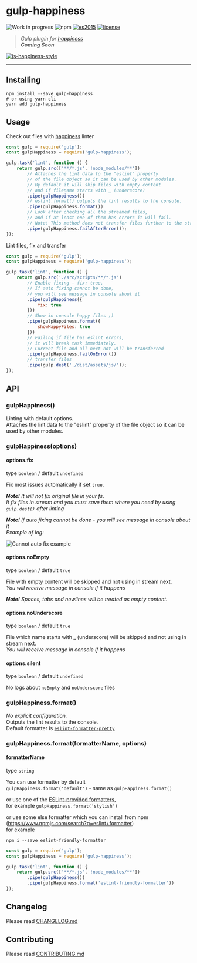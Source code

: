 # gulp-happiness

![Work in progress](https://img.shields.io/badge/Status-WIP-red.svg)
![npm](https://img.shields.io/badge/node-6.3.1-yellow.svg)
[![es2015](https://img.shields.io/badge/ECMAScript-2015_(ES6)-blue.svg)](https://nodejs.org/en/docs/es6/)
[![license](https://img.shields.io/badge/License-MIT-blue.svg)](https://github.com/dutchenkoOleg/gulp-happiness/blob/master/LICENSE)

> _Gulp plugin for [happiness](https://www.npmjs.com/package/happiness)_  
> ___Coming Soon___

[![js-happiness-style](https://cdn.rawgit.com/JedWatson/happiness/master/badge.svg)](https://github.com/JedWatson/happiness)

---

## Installing

```shell
npm install --save gulp-happiness
# or using yarn cli
yarn add gulp-happiness
```

## Usage

Check out files with [happiness](https://www.npmjs.com/package/happiness) linter

```js
const gulp = require('gulp');
const gulpHappiness = require('gulp-happiness');

gulp.task('lint', function () {
	return gulp.src(['**/*.js','!node_modules/**'])
		// Attaches the lint data to the "eslint" property
		// of the file object so it can be used by other modules. 
		// By default it will skip files with empty content
		// and if filename starts with _ (underscore)
		.pipe(gulpHappiness())
		// eslint.format() outputs the lint results to the console.
		.pipe(gulpHappiness.format())
		// Look after checking all the streamed files,
		// and if at least one of them has errors it will fail.
		// Note! This method does not transfer files further to the stream!
		.pipe(gulpHappiness.failAfterError());
});
```

Lint files, fix and transfer

```js
const gulp = require('gulp');
const gulpHappiness = require('gulp-happiness');

gulp.task('lint', function () {
	return gulp.src('./src/scripts/**/*.js')
		// Enable fixing - fix: true.
		// If auto fixing cannot be done, 
		// you will see message in console about it
		.pipe(gulpHappiness({
			fix: true
		}))
		// Show in console happy files ;)
		.pipe(gulpHappiness.format({
			showHappyFiles: true
		}))
		// Failing if file has eslint errors,
		// it will break task immediately.
		// Current file and all next not will be transferred
		.pipe(gulpHappiness.failOnError())
		// transfer files
		.pipe(gulp.dest('./dist/assets/js/'));
});
```

## API

### gulpHappiness()

Linting with default options.  
Attaches the lint data to the "eslint" property of the file object so it can be used by other modules. 

### gulpHappiness(options)

#### options.fix

type `boolean` /
default `undefined`

Fix most issues automatically if set `true`.

*__Note!__ It will not fix original file in your fs.  
It fix files in stream and you must save them where you need by using `gulp.dest()`  after linting*

*__Note!__ If auto fixing cannot be done - you will see message in console about it*  
_Example of log:_

![Cannot auto fix example](https://raw.githubusercontent.com/dutchenkoOleg/gulp-happiness/master/assets/connot-auto-fix.png)

#### options.noEmpty

type `boolean` /
default `true`

File with empty content will be skipped and not using in stream next.  
_You will receive message in console if it happens_

_**Note!** Spaces, tabs and newlines will be treated as empty content._  


#### options.noUnderscore

type `boolean` /
default `true`

File which name starts with _ (underscore) will be skipped and not using in stream next.  
_You will receive message in console if it happens_ 


#### options.silent

type `boolean` /
default `undefined`

No logs about `noEmpty` and `noUnderscore` files

### gulpHappiness.format()

_No explicit configuration._   
Outputs the lint results to the console.  
Default formatter is [`eslint-formatter-pretty`](https://www.npmjs.com/package/eslint-formatter-pretty)

### gulpHappiness.format(formatterName, options)

#### formatterName

type `string`

You can use formatter by default  
`gulpHappiness.format('default')` - same as `gulpHappiness.format()`  

or use one of the [ESLint-provided formatters](https://github.com/eslint/eslint/tree/master/lib/formatters),  
for example `gulpHappiness.format('stylish')` 

or use some else formatter which you can install from npm (https://www.npmjs.com/search?q=eslint+formatter)  
for example

```shell
npm i --save eslint-friendly-formatter
```

```js
const gulp = require('gulp');
const gulpHappiness = require('gulp-happiness');

gulp.task('lint', function () {
	return gulp.src(['**/*.js','!node_modules/**'])
		.pipe(gulpHappiness())
		.pipe(gulpHappiness.format('eslint-friendly-formatter'))
});
```



## Changelog

Please read [CHANGELOG.md](https://github.com/dutchenkoOleg/gulp-happiness/blob/master/CHANGELOG.md)

## Contributing

Please read [CONTRIBUTING.md](https://github.com/dutchenkoOleg/gulp-happiness/blob/master/CONTRIBUTING.md)
